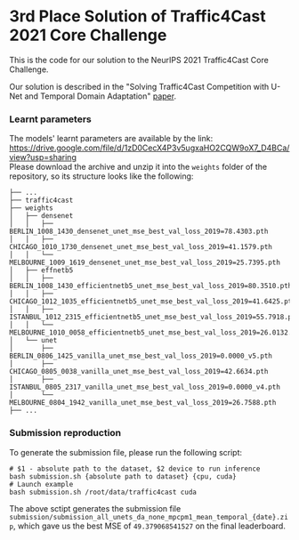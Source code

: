 # 3rd Place Solution of Traffic4Cast 2021 Core Challenge

This is the code for our solution to the NeurIPS 2021 Traffic4Cast Core Challenge.

Our solution is described in the "Solving Traffic4Cast Competition with U-Net and Temporal Domain Adaptation" [paper](https://github.com/jbr-ai-labs/traffic4cast-2021/blob/dev/resources/technical_report.pdf).

### Learnt parameters
The models' learnt parameters are available by the link: https://drive.google.com/file/d/1zD0CecX4P3v5ugxaHO2CQW9oX7_D4BCa/view?usp=sharing    
Please download the archive and unzip it into the ```weights``` folder of the repository, so its structure looks like the following:

    ├── ...
    ├── traffic4cast
    ├── weights
    │   ├── densenet                 
    │   │   ├── BERLIN_1008_1430_densenet_unet_mse_best_val_loss_2019=78.4303.pth                     
    │   │   ├── CHICAGO_1010_1730_densenet_unet_mse_best_val_loss_2019=41.1579.pth
    │   │   └── MELBOURNE_1009_1619_densenet_unet_mse_best_val_loss_2019=25.7395.pth    
    │   ├── effnetb5
    │   │   ├── BERLIN_1008_1430_efficientnetb5_unet_mse_best_val_loss_2019=80.3510.pth    
    │   │   ├── CHICAGO_1012_1035_efficientnetb5_unet_mse_best_val_loss_2019=41.6425.pth
    │   │   ├── ISTANBUL_1012_2315_efficientnetb5_unet_mse_best_val_loss_2019=55.7918.pth    
    │   │   └── MELBOURNE_1010_0058_efficientnetb5_unet_mse_best_val_loss_2019=26.0132.pth    
    │   └── unet
    │       ├── BERLIN_0806_1425_vanilla_unet_mse_best_val_loss_2019=0.0000_v5.pth    
    │       ├── CHICAGO_0805_0038_vanilla_unet_mse_best_val_loss_2019=42.6634.pth
    │       ├── ISTANBUL_0805_2317_vanilla_unet_mse_best_val_loss_2019=0.0000_v4.pth
    │       └── MELBOURNE_0804_1942_vanilla_unet_mse_best_val_loss_2019=26.7588.pth
    ├── ...

### Submission reproduction
To generate the submission file, please run the following script:
```shell
# $1 - absolute path to the dataset, $2 device to run inference
bash submission.sh {absolute path to dataset} {cpu, cuda}
# Launch example
bash submission.sh /root/data/traffic4cast cuda
```
The above sctipt generates the submission file ```submission/submission_all_unets_da_none_mpcpm1_mean_temporal_{date}.zip```, which gave us the best MSE of ```49.379068541527``` on the final leaderboard.
